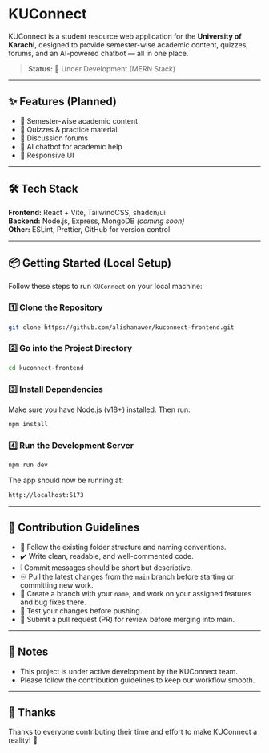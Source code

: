 # KUConnect

KUConnect is a student resource web application for the **University of Karachi**, designed to provide semester-wise academic content, quizzes, forums, and an AI-powered chatbot — all in one place.

> **Status:** 🚧 Under Development (MERN Stack)

---

## ✨ Features (Planned)
- 📂 Semester-wise academic content
- 📝 Quizzes & practice material
- 💬 Discussion forums
- 🤖 AI chatbot for academic help
- 📱 Responsive UI

---

## 🛠 Tech Stack
**Frontend:** React + Vite, TailwindCSS, shadcn/ui  
**Backend:** Node.js, Express, MongoDB *(coming soon)*  
**Other:** ESLint, Prettier, GitHub for version control

---

## 📦 Getting Started (Local Setup)

Follow these steps to run `KUConnect` on your local machine:

### 1️⃣ Clone the Repository
```bash
git clone https://github.com/alishanawer/kuconnect-frontend.git
```
### 2️⃣ Go into the Project Directory
```bash
cd kuconnect-frontend
```
### 3️⃣ Install Dependencies
Make sure you have Node.js (v18+) installed. Then run:
```bash
npm install
```
### 4️⃣ Run the Development Server
```bash
npm run dev
```
The app should now be running at:
```bash
http://localhost:5173
```

---

## 🤝 Contribution Guidelines
- 📂 Follow the existing folder structure and naming conventions.
- ✔️ Write clean, readable, and well-commented code.
- ❕ Commit messages should be short but descriptive.
- ♾️ Pull the latest changes from the `main` branch before starting or committing new work.
- 🔗 Create a branch with your `name`, and work on your assigned features and bug fixes there.
- 🛑 Test your changes before pushing.
- 💭 Submit a pull request (PR) for review before merging into main.

---

## 📌 Notes
- This project is under active development by the KUConnect team.
- Please follow the contribution guidelines to keep our workflow smooth.

---

## 🙌 Thanks
Thanks to everyone contributing their time and effort to make KUConnect a reality! 🚀
